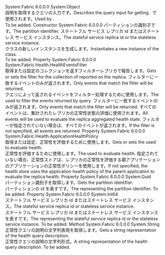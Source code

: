 <Type Name="ReplicaHealthQueryDescription" FullName="System.Fabric.Description.ReplicaHealthQueryDescription">
  <TypeSignature Language="C#" Value="public sealed class ReplicaHealthQueryDescription" />
  <TypeSignature Language="ILAsm" Value=".class public auto ansi sealed beforefieldinit ReplicaHealthQueryDescription extends System.Object" />
  <TypeSignature Language="DocId" Value="T:System.Fabric.Description.ReplicaHealthQueryDescription" />
  <TypeSignature Language="VB.NET" Value="Public NotInheritable Class ReplicaHealthQueryDescription" />
  <TypeSignature Language="F#" Value="type ReplicaHealthQueryDescription = class" />
  <AssemblyInfo>
    <AssemblyName>System.Fabric</AssemblyName>
    <AssemblyVersion>6.0.0.0</AssemblyVersion>
  </AssemblyInfo>
  <Base>
    <BaseTypeName>System.Object</BaseTypeName>
  </Base>
  <Interfaces />
  <Docs>
    <summary>
      <para><span data-ttu-id="9b452-101">説明を取得するクエリの入力<see cref="T:System.Fabric.Health.ReplicaHealth" />です。</span><span class="sxs-lookup"><span data-stu-id="9b452-101">Describes the query input for getting <see cref="T:System.Fabric.Health.ReplicaHealth" />.</span></span> <span data-ttu-id="9b452-102"><see cref="M:System.Fabric.FabricClient.HealthClient.GetReplicaHealthAsync(System.Fabric.Description.ReplicaHealthQueryDescription)" /> で使用されます。</span><span class="sxs-lookup"><span data-stu-id="9b452-102">Used by <see cref="M:System.Fabric.FabricClient.HealthClient.GetReplicaHealthAsync(System.Fabric.Description.ReplicaHealthQueryDescription)" />.</span></span></para>
    </summary>
    <remarks>To be added.</remarks>
  </Docs>
  <Members>
    <Member MemberName=".ctor">
      <MemberSignature Language="C#" Value="public ReplicaHealthQueryDescription (Guid partitionId, long replicaOrInstanceId);" />
      <MemberSignature Language="ILAsm" Value=".method public hidebysig specialname rtspecialname instance void .ctor(valuetype System.Guid partitionId, int64 replicaOrInstanceId) cil managed" />
      <MemberSignature Language="DocId" Value="M:System.Fabric.Description.ReplicaHealthQueryDescription.#ctor(System.Guid,System.Int64)" />
      <MemberSignature Language="VB.NET" Value="Public Sub New (partitionId As Guid, replicaOrInstanceId As Long)" />
      <MemberSignature Language="F#" Value="new System.Fabric.Description.ReplicaHealthQueryDescription : Guid * int64 -&gt; System.Fabric.Description.ReplicaHealthQueryDescription" Usage="new System.Fabric.Description.ReplicaHealthQueryDescription (partitionId, replicaOrInstanceId)" />
      <MemberType>Constructor</MemberType>
      <AssemblyInfo>
        <AssemblyName>System.Fabric</AssemblyName>
        <AssemblyVersion>6.0.0.0</AssemblyVersion>
      </AssemblyInfo>
      <Parameters>
        <Parameter Name="partitionId" Type="System.Guid" />
        <Parameter Name="replicaOrInstanceId" Type="System.Int64" />
      </Parameters>
      <Docs>
        <param name="partitionId">
          <para><span data-ttu-id="9b452-103">パーティションの識別子です。</span><span class="sxs-lookup"><span data-stu-id="9b452-103">The partition identifier.</span></span></para>
        </param>
        <param name="replicaOrInstanceId">
          <para><span data-ttu-id="9b452-104">ステートフル サービス レプリカ id またはステートレス サービス インスタンス。</span><span class="sxs-lookup"><span data-stu-id="9b452-104">The stateful service replica id or the stateless service instance.</span></span></para>
        </param>
        <summary>
          <para><span data-ttu-id="9b452-105"><see cref="T:System.Fabric.Description.ReplicaHealthQueryDescription" /> クラスの新しいインスタンスを生成します。</span><span class="sxs-lookup"><span data-stu-id="9b452-105">Instantiates a new instance of the <see cref="T:System.Fabric.Description.ReplicaHealthQueryDescription" /> class.</span></span></para>
        </summary>
        <remarks>To be added.</remarks>
      </Docs>
    </Member>
    <Member MemberName="EventsFilter">
      <MemberSignature Language="C#" Value="public System.Fabric.Health.HealthEventsFilter EventsFilter { get; set; }" />
      <MemberSignature Language="ILAsm" Value=".property instance class System.Fabric.Health.HealthEventsFilter EventsFilter" />
      <MemberSignature Language="DocId" Value="P:System.Fabric.Description.ReplicaHealthQueryDescription.EventsFilter" />
      <MemberSignature Language="VB.NET" Value="Public Property EventsFilter As HealthEventsFilter" />
      <MemberSignature Language="F#" Value="member this.EventsFilter : System.Fabric.Health.HealthEventsFilter with get, set" Usage="System.Fabric.Description.ReplicaHealthQueryDescription.EventsFilter" />
      <MemberType>Property</MemberType>
      <AssemblyInfo>
        <AssemblyName>System.Fabric</AssemblyName>
        <AssemblyVersion>6.0.0.0</AssemblyVersion>
      </AssemblyInfo>
      <ReturnValue>
        <ReturnType>System.Fabric.Health.HealthEventsFilter</ReturnType>
      </ReturnValue>
      <Docs>
        <summary>
          <para><span data-ttu-id="9b452-106">取得または設定のコレクションを返すフィルター<see cref="T:System.Fabric.Health.HealthEvent" />レプリカで報告します。</span><span class="sxs-lookup"><span data-stu-id="9b452-106">Gets or sets the filter for the collection of <see cref="T:System.Fabric.Health.HealthEvent" /> reported on the replica.</span></span> <span data-ttu-id="9b452-107">フィルターに一致するイベントのみが返されます。</span><span class="sxs-lookup"><span data-stu-id="9b452-107">Only events that match the filter will be returned.</span></span></para>
        </summary>
        <value>
          <para><span data-ttu-id="9b452-108"><see cref="T:System.Fabric.Health.HealthEventsFilter" />クエリによって返されるイベントをフィルター処理するために使用します。</span><span class="sxs-lookup"><span data-stu-id="9b452-108">The <see cref="T:System.Fabric.Health.HealthEventsFilter" /> used to filter the events returned by query.</span></span></para>
        </value>
        <remarks>
          <para> <span data-ttu-id="9b452-109">フィルターに一致するイベントのみが返されます。</span><span class="sxs-lookup"><span data-stu-id="9b452-109">Only events that match the filter will be returned.</span></span> <span data-ttu-id="9b452-110">すべてのイベントは、集計されたレプリカの正常性状態の評価に使用されます。</span><span class="sxs-lookup"><span data-stu-id="9b452-110">All events will be used to evaluate the replica aggregated health state.</span></span>
            <span data-ttu-id="9b452-111">フィルターが指定されていない場合は、すべてのイベントが返されます。</span><span class="sxs-lookup"><span data-stu-id="9b452-111">If the filter is not specified, all events are returned.</span></span></para>
        </remarks>
      </Docs>
    </Member>
    <Member MemberName="HealthPolicy">
      <MemberSignature Language="C#" Value="public System.Fabric.Health.ApplicationHealthPolicy HealthPolicy { get; set; }" />
      <MemberSignature Language="ILAsm" Value=".property instance class System.Fabric.Health.ApplicationHealthPolicy HealthPolicy" />
      <MemberSignature Language="DocId" Value="P:System.Fabric.Description.ReplicaHealthQueryDescription.HealthPolicy" />
      <MemberSignature Language="VB.NET" Value="Public Property HealthPolicy As ApplicationHealthPolicy" />
      <MemberSignature Language="F#" Value="member this.HealthPolicy : System.Fabric.Health.ApplicationHealthPolicy with get, set" Usage="System.Fabric.Description.ReplicaHealthQueryDescription.HealthPolicy" />
      <MemberType>Property</MemberType>
      <AssemblyInfo>
        <AssemblyName>System.Fabric</AssemblyName>
        <AssemblyVersion>6.0.0.0</AssemblyVersion>
      </AssemblyInfo>
      <ReturnValue>
        <ReturnType>System.Fabric.Health.ApplicationHealthPolicy</ReturnType>
      </ReturnValue>
      <Docs>
        <summary>
          <para><span data-ttu-id="9b452-112">取得または設定、<see cref="T:System.Fabric.Health.ApplicationHealthPolicy" />正常性を評価するために使用します。</span><span class="sxs-lookup"><span data-stu-id="9b452-112">Gets or sets the <see cref="T:System.Fabric.Health.ApplicationHealthPolicy" /> used to evaluate health.</span></span></para>
        </summary>
        <value>
          <para><span data-ttu-id="9b452-113"><see cref="T:System.Fabric.Health.ApplicationHealthPolicy" />正常性を評価するために使用します。</span><span class="sxs-lookup"><span data-stu-id="9b452-113">The <see cref="T:System.Fabric.Health.ApplicationHealthPolicy" /> used to evaluate health.</span></span></para>
        </value>
        <remarks><span data-ttu-id="9b452-114">指定されていない場合、正常性ストアは、レプリカの正常性を評価する親アプリケーションのアプリケーションの正常性ポリシーを使用します。</span><span class="sxs-lookup"><span data-stu-id="9b452-114">If not specified, the health store uses the application health policy of the parent application to evaluate the replica health.</span></span></remarks>
      </Docs>
    </Member>
    <Member MemberName="PartitionId">
      <MemberSignature Language="C#" Value="public Guid PartitionId { get; }" />
      <MemberSignature Language="ILAsm" Value=".property instance valuetype System.Guid PartitionId" />
      <MemberSignature Language="DocId" Value="P:System.Fabric.Description.ReplicaHealthQueryDescription.PartitionId" />
      <MemberSignature Language="VB.NET" Value="Public ReadOnly Property PartitionId As Guid" />
      <MemberSignature Language="F#" Value="member this.PartitionId : Guid" Usage="System.Fabric.Description.ReplicaHealthQueryDescription.PartitionId" />
      <MemberType>Property</MemberType>
      <AssemblyInfo>
        <AssemblyName>System.Fabric</AssemblyName>
        <AssemblyVersion>6.0.0.0</AssemblyVersion>
      </AssemblyInfo>
      <ReturnValue>
        <ReturnType>System.Guid</ReturnType>
      </ReturnValue>
      <Docs>
        <summary>
          <para><span data-ttu-id="9b452-115">パーティション識別子を取得します。</span><span class="sxs-lookup"><span data-stu-id="9b452-115">Gets the partition identifier.</span></span></para>
        </summary>
        <value>
          <para><span data-ttu-id="9b452-116"><see cref="T:System.Guid" />パーティションの id を表すです。</span><span class="sxs-lookup"><span data-stu-id="9b452-116">The <see cref="T:System.Guid" /> representing the partition identifier.</span></span></para>
        </value>
        <remarks>To be added.</remarks>
      </Docs>
    </Member>
    <Member MemberName="ReplicaOrInstanceId">
      <MemberSignature Language="C#" Value="public long ReplicaOrInstanceId { get; }" />
      <MemberSignature Language="ILAsm" Value=".property instance int64 ReplicaOrInstanceId" />
      <MemberSignature Language="DocId" Value="P:System.Fabric.Description.ReplicaHealthQueryDescription.ReplicaOrInstanceId" />
      <MemberSignature Language="VB.NET" Value="Public ReadOnly Property ReplicaOrInstanceId As Long" />
      <MemberSignature Language="F#" Value="member this.ReplicaOrInstanceId : int64" Usage="System.Fabric.Description.ReplicaHealthQueryDescription.ReplicaOrInstanceId" />
      <MemberType>Property</MemberType>
      <AssemblyInfo>
        <AssemblyName>System.Fabric</AssemblyName>
        <AssemblyVersion>6.0.0.0</AssemblyVersion>
      </AssemblyInfo>
      <ReturnValue>
        <ReturnType>System.Int64</ReturnType>
      </ReturnValue>
      <Docs>
        <summary>
          <para><span data-ttu-id="9b452-117">ステートフル サービス レプリカ id またはステートレス サービス インスタンス。</span><span class="sxs-lookup"><span data-stu-id="9b452-117">The stateful service replica id or stateless service instance.</span></span></para>
        </summary>
        <value>
          <para><span data-ttu-id="9b452-118"><see cref="T:System.Int64" />ステートフル サービス レプリカ id またはステートレス サービス インスタンスを表すです。</span><span class="sxs-lookup"><span data-stu-id="9b452-118">The <see cref="T:System.Int64" /> representing the stateful service replica id or the stateless service instance.</span></span></para>
        </value>
        <remarks>To be added.</remarks>
      </Docs>
    </Member>
    <Member MemberName="ToString">
      <MemberSignature Language="C#" Value="public override string ToString ();" />
      <MemberSignature Language="ILAsm" Value=".method public hidebysig virtual instance string ToString() cil managed" />
      <MemberSignature Language="DocId" Value="M:System.Fabric.Description.ReplicaHealthQueryDescription.ToString" />
      <MemberSignature Language="VB.NET" Value="Public Overrides Function ToString () As String" />
      <MemberSignature Language="F#" Value="override this.ToString : unit -&gt; string" Usage="replicaHealthQueryDescription.ToString " />
      <MemberType>Method</MemberType>
      <AssemblyInfo>
        <AssemblyName>System.Fabric</AssemblyName>
        <AssemblyVersion>6.0.0.0</AssemblyVersion>
      </AssemblyInfo>
      <ReturnValue>
        <ReturnType>System.String</ReturnType>
      </ReturnValue>
      <Parameters />
      <Docs>
        <summary>
            <span data-ttu-id="9b452-119">正常性クエリの説明の文字列表現を取得します。</span><span class="sxs-lookup"><span data-stu-id="9b452-119">Gets a string representation of the health query description.</span></span>
            </summary>
        <returns><span data-ttu-id="9b452-120">正常性クエリの説明の文字列形式。</span><span class="sxs-lookup"><span data-stu-id="9b452-120">A string representation of the health query description.</span></span></returns>
        <remarks>To be added.</remarks>
      </Docs>
    </Member>
  </Members>
</Type>